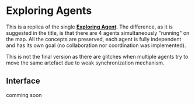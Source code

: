 # Exploring Agents

This is a replica of the single [**Exploring Agent**](https://github.com/Iulian-Stan/ExploringAgent).
The difference, as it is suggested in the title, is that there are 4 agents simultaneously "running"
on the map. All the concepts are preserved, each agent is fully independent and has its own goal 
(no collaboration nor coordination was implemented).

This is not the final version as there are glitches when multiple agents try to move the same artefact
due to weak synchronization mechanism.

## Interface 

comming soon
